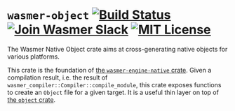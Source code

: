 # `wasmer-object` [![Build Status](https://github.com/wasmerio/wasmer-reborn/workflows/build/badge.svg?style=flat-square)](https://github.com/wasmerio/wasmer-reborn/actions?query=workflow%3Abuild) [![Join Wasmer Slack](https://img.shields.io/static/v1?label=Slack&message=join%20chat&color=brighgreen&style=flat-square)](https://slack.wasmer.io) [![MIT License](https://img.shields.io/github/license/wasmerio/wasmer.svg?style=flat-square)](https://github.com/wasmerio/wasmer/blob/master/LICENSE)

The Wasmer Native Object crate aims at cross-generating native objects
for various platforms.

This crate is the foundation of [the `wasmer-engine-native`
crate](../engine-native/). Given a compilation result, i.e. the result
of `wasmer_compiler::Compiler::compile_module`, this crate exposes
functions to create an `Object` file for a given target. It is a
useful thin layer on top of [the `object`
crate](https://github.com/gimli-rs/object).
